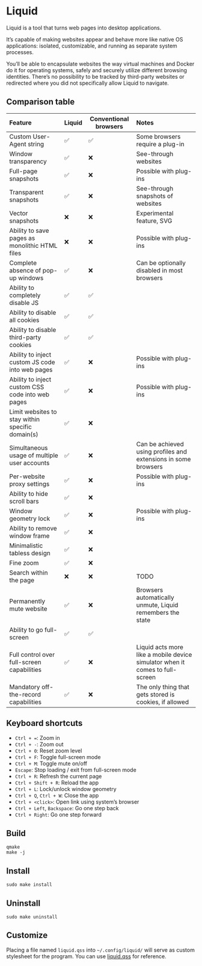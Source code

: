 # Liquid

Liquid is a tool that turns web pages into desktop applications.

It’s capable of making websites appear and behave more like native OS applications: isolated, customizable, and running as separate system processes.

You’ll be able to encapsulate websites the way virtual machines and Docker do it for operating systems, safely and securely utilize different browsing identities.
There’s no possibility to be tracked by third-party websites or redirected where you did not specifically allow Liquid to navigate.


## Comparison table

| Feature                                          | Liquid | Conventional browsers | Notes                             |
|:-------------------------------------------------|--------|-----------------------|:----------------------------------|
| Custom User-Agent string                         |   ✅   |           ✅          | Some browsers require a plug-in   |
| Window transparency                              |   ✅   |           ❌          | See-through websites              |
| Full-page snapshots                              |   ✅   |           ❌          | Possible with plug-ins            |
| Transparent snapshots                            |   ✅   |           ❌          | See-through snapshots of websites |
| Vector snapshots                                 |   ❌   |           ❌          | Experimental feature, SVG         |
| Ability to save pages as monolithic HTML files   |   ❌   |           ❌          | Possible with plug-ins            |
| Complete absence of pop-up windows               |   ✅   |           ❌          | Can be optionally disabled in most browsers |
| Ability to completely disable JS                 |   ✅   |           ✅          |                                   |
| Ability to disable all cookies                   |   ✅   |           ✅          |                                   |
| Ability to disable third-party cookies           |   ✅   |           ✅          |                                   |
| Ability to inject custom JS code into web pages  |   ✅   |           ❌          | Possible with plug-ins            |
| Ability to inject custom CSS code into web pages |   ✅   |           ❌          | Possible with plug-ins            |
| Limit websites to stay within specific domain(s) |   ✅   |           ❌          |                              |
| Simultaneous usage of multiple user accounts     |   ✅   |           ❌          | Can be achieved using profiles and extensions in some browsers   |
| Per-website proxy settings                       |   ✅   |           ❌          | Possible with plug-ins            |
| Ability to hide scroll bars                      |   ✅   |           ❌          |                                   |
| Window geometry lock                             |   ✅   |           ❌          | Possible with plug-ins            |
| Ability to remove window frame                   |   ✅   |           ❌          |                                   |
| Minimalistic tabless design                      |   ✅   |           ❌          |                                   |
| Fine zoom                                        |   ✅   |           ❌          |                                   |
| Search within the page                           |   ❌   |           ❌          | TODO                              |
| Permanently mute website                         |   ✅   |           ❌          | Browsers automatically unmute, Liquid remembers the state |
| Ability to go full-screen                        |   ✅   |           ✅          |                                   |
| Full control over full-screen capabilities       |   ✅   |           ❌          | Liquid acts more like a mobile device simulator when it comes to full-screen |
| Mandatory off-the-record capabilities            |   ✅   |           ❌          | The only thing that gets stored is cookies, if allowed |


## Keyboard shortcuts

- `Ctrl + =`: Zoom in
- `Ctrl + -`: Zoom out
- `Ctrl + 0`: Reset zoom level
- `Ctrl + F`: Toggle full-screen mode
- `Ctrl + M`: Toggle mute on/off
- `Escape`: Stop loading / exit from full-screen mode
- `Ctrl + R`: Refresh the current page
- `Ctrl + Shift + R`: Reload the app
- `Ctrl + L`: Lock/unlock window geometry
- `Ctrl + Q`, `Ctrl + W`: Close the app
- `Ctrl + <click>`: Open link using system’s browser
- `Ctrl + Left`, `Backspace`: Go one step back
- `Ctrl + Right`: Go one step forward


## Build

    qmake
    make -j


## Install

    sudo make install


## Uninstall

    sudo make uninstall


## Customize

Placing a file named `liquid.qss` into `~/.config/liquid/` will serve as custom stylesheet for the program.
You can use [liquid.qss](res/styles/liquid.qss) for reference.
